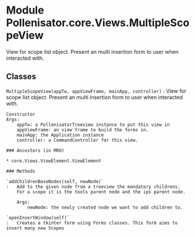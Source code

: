 Module Pollenisator.core.Views.MultipleScopeView
================================================
View for scope list object. Present an multi insertion form to user when interacted with.

Classes
-------

`MultipleScopeView(appTw, appViewFrame, mainApp, controller)`
:   View for scope list object. Present an multi insertion form to user when interacted with.
    
    Constructor
    Args:
        appTw: a PollenisatorTreeview instance to put this view in
        appViewFrame: an view frame to build the forms in.
        mainApp: the Application instance
        controller: a CommandController for this view.

    ### Ancestors (in MRO)

    * core.Views.ViewElement.ViewElement

    ### Methods

    `addChildrenBaseNodes(self, newNode)`
    :   Add to the given node from a treeview the mandatory childrens.
        For a scope it is the tools parent node and the ips parent node.
        
        Args:
            newNode: the newly created node we want to add children to.

    `openInsertWindow(self)`
    :   Creates a tkinter form using Forms classes. This form aims to insert many new Scopes